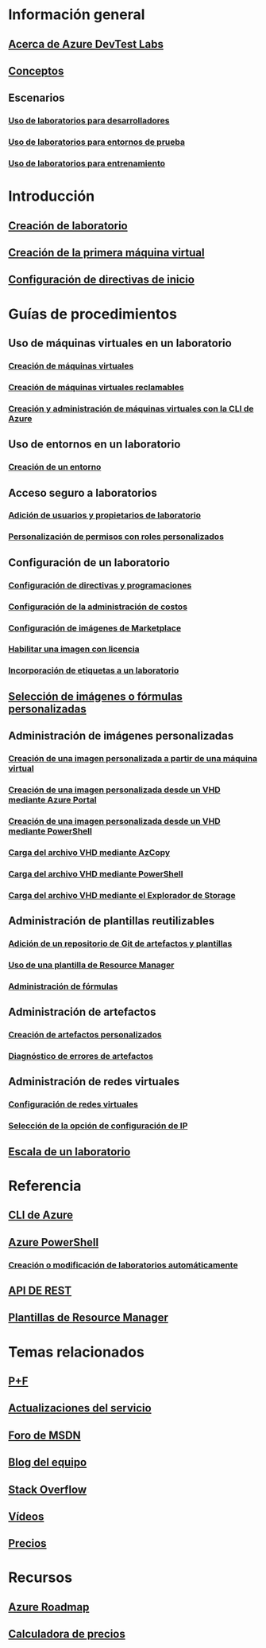 # Información general
## [Acerca de Azure DevTest Labs](devtest-lab-overview.md)
## [Conceptos](devtest-lab-concepts.md)
## Escenarios
### [Uso de laboratorios para desarrolladores](devtest-lab-developer-lab.md)
### [Uso de laboratorios para entornos de prueba](devtest-lab-test-env.md)
### [Uso de laboratorios para entrenamiento](devtest-lab-training-lab.md)

# Introducción
## [Creación de laboratorio](devtest-lab-create-lab.md)
## [Creación de la primera máquina virtual](devtest-lab-create-first-vm.md)
## [Configuración de directivas de inicio](devtest-lab-get-started-with-lab-policies.md)

# Guías de procedimientos
## Uso de máquinas virtuales en un laboratorio
### [Creación de máquinas virtuales](devtest-lab-add-vm.md)
### [Creación de máquinas virtuales reclamables](devtest-lab-add-claimable-vm.md)
### [Creación y administración de máquinas virtuales con la CLI de Azure](devtest-lab-vmcli.md)

## Uso de entornos en un laboratorio
### [Creación de un entorno](devtest-lab-create-environment-from-arm.md)

## Acceso seguro a laboratorios
### [Adición de usuarios y propietarios de laboratorio](devtest-lab-add-devtest-user.md)
### [Personalización de permisos con roles personalizados](devtest-lab-grant-user-permissions-to-specific-lab-policies.md)

## Configuración de un laboratorio
### [Configuración de directivas y programaciones](devtest-lab-set-lab-policy.md)
### [Configuración de la administración de costos](devtest-lab-configure-cost-management.md)
### [Configuración de imágenes de Marketplace](devtest-lab-configure-marketplace-images.md)
### [Habilitar una imagen con licencia](devtest-lab-enable-licensed-images.md)
### [Incorporación de etiquetas a un laboratorio](devtest-lab-add-tag.md)

## [Selección de imágenes o fórmulas personalizadas](devtest-lab-comparing-vm-base-image-types.md)

## Administración de imágenes personalizadas
### [Creación de una imagen personalizada a partir de una máquina virtual](devtest-lab-create-custom-image-from-vm-using-portal.md)
### [Creación de una imagen personalizada desde un VHD mediante Azure Portal](devtest-lab-create-template.md)
### [Creación de una imagen personalizada desde un VHD mediante PowerShell](devtest-lab-create-custom-image-from-vhd-using-powershell.md)
### [Carga del archivo VHD mediante AzCopy](devtest-lab-upload-vhd-using-azcopy.md)
### [Carga del archivo VHD mediante PowerShell](devtest-lab-upload-vhd-using-powershell.md)
### [Carga del archivo VHD mediante el Explorador de Storage](devtest-lab-upload-vhd-using-storage-explorer.md)

## Administración de plantillas reutilizables
### [Adición de un repositorio de Git de artefactos y plantillas](devtest-lab-add-artifact-repo.md)
### [Uso de una plantilla de Resource Manager](devtest-lab-use-resource-manager-template.md)
### [Administración de fórmulas](devtest-lab-manage-formulas.md)

## Administración de artefactos
### [Creación de artefactos personalizados](devtest-lab-artifact-author.md)
### [Diagnóstico de errores de artefactos](devtest-lab-troubleshoot-artifact-failure.md)

## Administración de redes virtuales
### [Configuración de redes virtuales](devtest-lab-configure-vnet.md)
### [Selección de la opción de configuración de IP](devtest-lab-shared-ip.md)

## [Escala de un laboratorio](devtest-lab-scale-lab.md)

# Referencia
## [CLI de Azure](/cli/azure/lab)
## [Azure PowerShell](/powershell/module/azurerm.devtestlabs/#devtest_labs)
### [Creación o modificación de laboratorios automáticamente](devtest-lab-use-arm-and-powershell-for-lab-resources.md)
## [API DE REST](https://docs.microsoft.com/rest/api/dtl/)
## [Plantillas de Resource Manager](https://github.com/Azure/azure-devtestlab/tree/master/Samples)


# Temas relacionados
## [P+F](devtest-lab-faq.md)
## [Actualizaciones del servicio](https://azure.microsoft.com/updates/?product=devtest-lab)
## [Foro de MSDN](https://social.msdn.microsoft.com/Forums/en-US/home?forum=AzureDevTestLabs)
## [Blog del equipo](https://blogs.msdn.microsoft.com/devtestlab/)
## [Stack Overflow](http://stackoverflow.com/questions/tagged/azure-devtest-labs)
## [Vídeos](https://azure.microsoft.com/documentation/videos/index/?services=devtest-lab)
## [Precios](https://azure.microsoft.com/pricing/details/devtest-lab/)


# Recursos
## [Azure Roadmap](https://azure.microsoft.com/en-us/roadmap/?category=developer-tools)
## [Calculadora de precios](https://azure.microsoft.com/pricing/calculator/)
